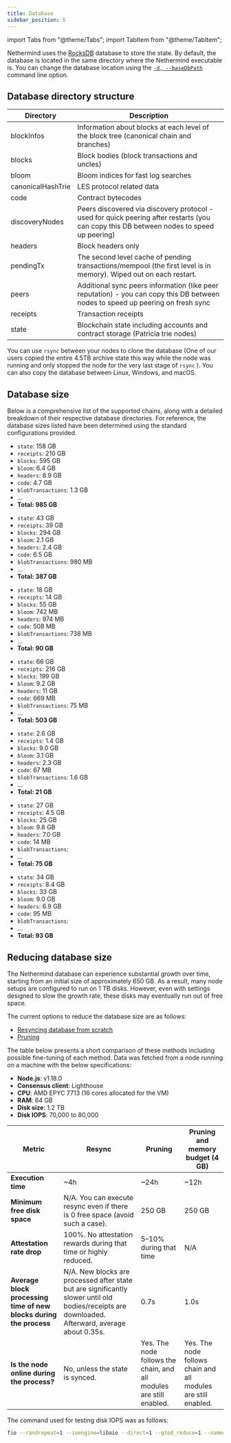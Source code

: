 ```yaml
---
title: Database
sidebar_position: 5
---
```


import Tabs from "@theme/Tabs";
import TabItem from "@theme/TabItem";

Nethermind uses the [RocksDB](https://rocksdb.org) database to store the state. By default, the database is located in the
same directory where the Nethermind executable is. You can change the database location using the [`-d, --baseDbPath`](configuration.md#basic-options) command line option.

## Database directory structure

| Directory         | Description |
| -                 | - |
| blockInfos        | Information about blocks at each level of the block tree (canonical chain and branches) |
| blocks            | Block bodies (block transactions and uncles) |
| bloom             | Bloom indices for fast log searches |
| canonicalHashTrie | LES protocol related data |
| code              | Contract bytecodes |
| discoveryNodes    | Peers discovered via discovery protocol - used for quick peering after restarts (you can copy this DB between nodes to speed up peering) |
| headers           | Block headers only |
| pendingTx         | The second level cache of pending transactions/mempool (the first level is in memory). Wiped out on each restart. |
| peers             | Additional sync peers information (like peer reputation) - you can copy this DB between nodes to speed up peering on fresh sync |
| receipts          | Transaction receipts |
| state             | Blockchain state including accounts and contract storage (Patricia trie nodes) |

You can use `rsync` between your nodes to clone the database (One of our users copied the entire 4.5TB archive state this
way while the node was running and only stopped the node for the very last stage of `rsync` ). You can also copy
the database between Linux, Windows, and macOS.

## Database size

Below is a comprehensive list of the supported chains, along with a detailed breakdown of their respective database directories. For reference, the database sizes listed have been determined using the standard configurations provided.

<!--[start autogen]-->

<Tabs>
<TabItem value="mainnet" label="Mainnet">

- `state`: 158 GB
- `receipts`: 210 GB
- `blocks`: 595 GB
- `bloom`: 6.4 GB
- `headers`: 8.9 GB
- `code`: 4.7 GB
- `blobTransactions`: 1.3 GB
- ...
- **Total: 985 GB**

</TabItem>
<TabItem value="sepolia" label="Sepolia">

- `state`: 43 GB
- `receipts`: 39 GB
- `blocks`: 294 GB
- `bloom`: 2.1 GB
- `headers`: 2.4 GB
- `code`: 6.5 GB
- `blobTransactions`: 980 MB
- ...
- **Total: 387 GB**

</TabItem>
<TabItem value="holesky" label="Holesky">

- `state`: 18 GB
- `receipts`: 14 GB
- `blocks`: 55 GB
- `bloom`: 742 MB
- `headers`: 974 MB
- `code`: 508 MB
- `blobTransactions`: 738 MB
- ...
- **Total: 90 GB**

</TabItem>
<TabItem value="gnosis" label="Gnosis">

- `state`: 66 GB
- `receipts`: 216 GB
- `blocks`: 199 GB
- `bloom`: 9.2 GB
- `headers`: 11 GB
- `code`: 669 MB
- `blobTransactions`: 75 MB
- ...
- **Total: 503 GB**

</TabItem>
<TabItem value="chiado" label="Chiado">

- `state`: 2.6 GB
- `receipts`: 1.4 GB
- `blocks`: 9.0 GB
- `bloom`: 3.1 GB
- `headers`: 2.3 GB
- `code`: 67 MB
- `blobTransactions`: 1.6 GB
- ...
- **Total: 21 GB**

</TabItem>
<TabItem value="energyweb" label="Energyweb">

- `state`: 27 GB
- `receipts`: 4.5 GB
- `blocks`: 25 GB
- `bloom`: 9.8 GB
- `headers`: 7.0 GB
- `code`: 14 MB
- `blobTransactions`: 
- ...
- **Total: 75 GB**

</TabItem>
<TabItem value="volta" label="Volta">

- `state`: 34 GB
- `receipts`: 8.4 GB
- `blocks`: 33 GB
- `bloom`: 9.0 GB
- `headers`: 6.9 GB
- `code`: 95 MB
- `blobTransactions`: 
- ...
- **Total: 93 GB**

</TabItem>
</Tabs>

<!--[end autogen]-->

## Reducing database size

The Nethermind database can experience substantial growth over time, starting from an initial size of approximately 650
GB. As a result, many node setups are configured to run on 1 TB disks. However, even with settings
designed to slow the growth rate, these disks may eventually run out of free space.

The current options to reduce the database size are as follows:

- [Resyncing database from scratch](sync.md#resync-a-node-from-scratch)
- [Pruning](pruning.md)

The table below presents a short comparison of these methods including possible fine-tuning of each method. Data was
fetched from a node running on a machine with the below specifications:

- **Node.js**: v1.18.0
- **Consensus client**: Lighthouse
- **CPU**: AMD EPYC 7713 (16 cores allocated for the VM)
- **RAM**: 64 GB
- **Disk size**: 1.2 TB
- **Disk IOPS**: 70,000 to 80,000

| Metric | Resync | Pruning | Pruning and memory budget (4 GB) |
| - | - | - | - |
| **Execution time** | ~4h | ~24h | ~12h |
| **Minimum free disk space** | N/A. You can execute resync even if there is 0 free space (avoid such a case). | 250 GB | 250 GB |
| **Attestation rate drop** | 100%. No attestation rewards during that time or highly reduced. | 5–10% during that time | N/A |
| **Average block processing time of new blocks during the process** | N/A. New blocks are processed after state but are significantly slower until old bodies/receipts are downloaded. Afterward, average about 0.35s. | 0.7s | 1.0s |
| **Is the node online during the process?** | No, unless the state is synced. | Yes. The node follows the chain, and all modules are still enabled. | Yes. The node follows chain and all modules are still enabled. |

The command used for testing disk IOPS was as follows:

```bash
fio --randrepeat=1 --ioengine=libaio --direct=1 --gtod_reduce=1 --name=test --filename=test --bs=4k --iodepth=64 --size=4G --readwrite=randrw
```
